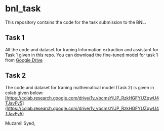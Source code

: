 # bnl_task

This repository contains the code for the task submission to the BNL.

## Task 1
All the code and dataset for traning Information extraction and assistant for Task 1 given in this repo.
You can download the fine-tuned model for task 1 from [Google Drive](https://drive.google.com/file/d/13UCivHEQ9u_KAw-sylt4EcVuBu0Frf3J/view?usp=sharing)

## Task 2
The code and dataset for traning mathematical model (Task 2) is given in colab given below:
[https://colab.research.google.com/drive/1v_vbcmsYiUP_RzkHGFYUZqwU4TJavFy5](https://colab.research.google.com/drive/1v_vbcmsYiUP_RzkHGFYUZqwU4TJavFy5)

Muzamil Syed,
